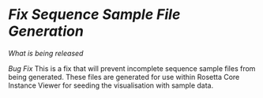 # *Fix Sequence Sample File Generation*

_What is being released_

*Bug Fix* This is a fix that will prevent incomplete sequence sample files from being generated. These files are generated for use within Rosetta Core Instance Viewer for seeding the visualisation with sample data.
